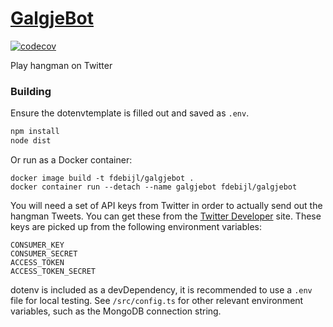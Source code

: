 # [GalgjeBot](https://twitter.com/galgjebot)

[![codecov](https://codecov.io/gh/Fdebijl/GalgjeBot/branch/master/graph/badge.svg?token=UOCX75BZY2)](https://codecov.io/gh/Fdebijl/GalgjeBot)

Play hangman on Twitter

### Building
Ensure the dotenvtemplate is filled out and saved as `.env`.

```sh
npm install
node dist
```

Or run as a Docker container:
```
docker image build -t fdebijl/galgjebot .
docker container run --detach --name galgjebot fdebijl/galgjebot
```

You will need a set of API keys from Twitter in order to actually send out the hangman Tweets. You can get these from the [Twitter Developer](https://developer.twitter.com/en/apply-for-access) site. These keys are picked up from the following environment variables:
```
CONSUMER_KEY
CONSUMER_SECRET
ACCESS_TOKEN
ACCESS_TOKEN_SECRET
```
dotenv is included as a devDependency, it is recommended to use a `.env` file for local testing. See `/src/config.ts` for other relevant environment variables, such as the MongoDB connection string.